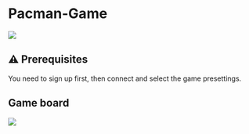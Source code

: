 # Pacman-Game
<img src="https://res.cloudinary.com/dfgjujaok/image/upload/v1613383881/Screenshot_2_nrqxuh.jpg"  align="center" />

## ⚠️ Prerequisites

You need to sign up first, then connect and select the game presettings.

## Game board

<img src="https://res.cloudinary.com/dfgjujaok/image/upload/v1613383875/Screenshot_4_iuulsh.jpg"  align="center" />
